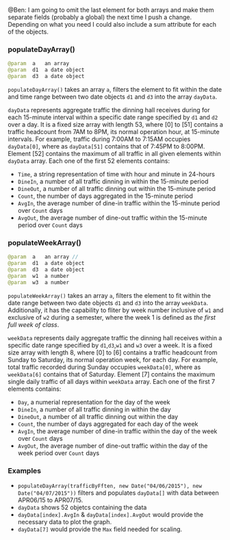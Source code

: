 @Ben: I am going to omit the last element for both arrays and make them separate fields (probably a global) the next time I push a change. Depending on what you need I could also include a sum attribute for each of the objects. 

### populateDayArray()

```java
@param  a   an array
@param  d1  a date object
@param  d3  a date object
```

`populateDayArray()` takes an array `a`, filters the element to fit within the date and time range between two date objects `d1` and `d3` into the array `dayData`. 

`dayData` represents aggregate traffic the dinning hall receives during for each 15-minute interval within a specific date range specified by `d1` and `d2` over a day. It is a fixed size array with length 53, where [0] to [51] contains a traffic headcount from 7AM to 8PM, its normal operation hour, at 15-minute intervals. For example, traffic during 7:00AM to 7:15AM occupies `dayData[0]`, where as `dayData[51]` contains that of 7:45PM to 8:00PM. Element [52] contains the maximum of all traffic in all given elements within `dayData` array. Each one of the first 52 elements contains:
- `Time`, a string representation of time with hour and minute in 24-hours
- `DineIn`, a number of all traffic dinning in within the 15-minute period
- `DineOut`, a number of all traffic dinning out within the 15-minute period
- `Count`, the number of days aggregated in the 15-minute period
- `AvgIn`, the average number of dine-in traffic within the 15-minute period over `Count` days
- `AvgOut`, the average number of dine-out traffic within the 15-minute period over `Count` days



### populateWeekArray()

```java
@param  a   an array // 
@param  d1  a date object
@param  d3  a date object
@param  w1  a number
@param  w3  a number
```

`populateWeekArray()` takes an array `a`, filters the element to fit within the date range between two date objects `d1` and `d3` into the array `weekData`. Additionally, it has the capability to fliter by week number inclusive of `w1` and exclusive of `w2` during a semester, where the week 1 is defined as *the first full week of class*.

`weekData` represents daily aggregate traffic the dinning hall receives within a specific date range specified by `d1`,`d3`,`w1` and `w3` over a week. It is a fixed size array with length 8, where [0] to [6] contains a traffic headcount from Sunday to Saturday, its normal operation week, for each day. For example, total traffic recorded during Sunday occupies `weekData[0]`, where as `weekData[6]` contains that of Saturday. Element [7] contains the maximum single daily traffic of all days within `weekData` array. Each one of the first 7 elements contains:
- `Day`, a numerial representation for the day of the week
- `DineIn`, a number of all traffic dinning in within the day
- `DineOut`, a number of all traffic dinning out within the day
- `Count`, the number of days aggregated for each day of the week
- `AvgIn`, the average number of dine-in traffic within the day of the week over `Count` days
- `AvgOut`, the average number of dine-out traffic within the day of the week period over `Count` days



### Examples

- `populateDayArray(trafficByFften, new Date("04/06/2015"), new Date("04/07/2015"))` filters and populates `dayData[]` with data between APR06/15 to APR07/15.
- `dayData` shows 52 objetcs containing the data
- `dayData[index].AvgIn` & `dayData[index].AvgOut` would provide the necessary data to plot the graph.
- `dayData[7]` would provide the `Max` field needed for scaling. 





